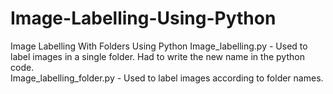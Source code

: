 # Image-Labelling-Using-Python
Image Labelling With Folders Using Python
Image_labelling.py - Used to label images in a single folder. Had to write the new name in the python code.<br>
Image_labelling_folder.py - Used to label images according to folder names. 
